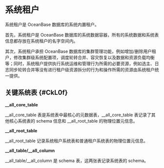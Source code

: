 系统租户
====

系统租户是 OceanBase 数据库的系统内置租户。

首先，系统租户是 OceanBase 数据库的系统数据容器，所有的系统数据和系统表信息都存放在系统租户的名字空间内。

其次，系统租户承担 OceanBase 数据库的集群管理功能，例如增加/删除用户租户，修改集群级系统配置项，调度轮转合并、容灾恢复以及数据和资源负载均衡等；同时，系统租户提供执行系统运维和管理行为所需的必要资源，例如选主、日志同步轮转合并等没有进行租户级资源拆分的行为和操作所需的资源由系统租户统一提供。

关键系统表 {#CkL0f}
--------------

**__all_core_table**

__all_core_table 表是系统表中最核心的元数据表，__all_core_table 表记录了其他核心系统表的 schema 信息和 __all_root_table 的物理位置元信息。

**__all_root_table**

__all_root_table 记录系统租户系统表和普通租户系统表的物理位置元信息。

**__all_table/__all_column**

__all_table/__all_column 是 schema 表，这两张表记录系统表的 schema。


